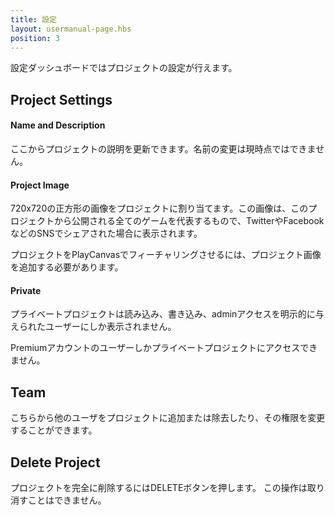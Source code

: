 ```yaml
---
title: 設定
layout: usermanual-page.hbs
position: 3
---
```


設定ダッシュボードではプロジェクトの設定が行えます。

## Project Settings

#### Name and Description

ここからプロジェクトの説明を更新できます。名前の変更は現時点ではできません。

#### Project Image

720x720の正方形の画像をプロジェクトに割り当てます。この画像は、このプロジェクトから公開される全てのゲームを代表するもので、TwitterやFacebookなどのSNSでシェアされた場合に表示されます。

プロジェクトをPlayCanvasでフィーチャリングさせるには、プロジェクト画像を追加する必要があります。

#### Private

プライベートプロジェクトは読み込み、書き込み、adminアクセスを明示的に与えられたユーザーにしか表示されません。

<div class="alert alert-info">
Premiumアカウントのユーザーしかプライベートプロジェクトにアクセスできません。
</div>

## Team

こちらから他のユーザをプロジェクトに追加または除去したり、その権限を変更することができます。

## Delete Project

プロジェクトを完全に削除するにはDELETEボタンを押します。 この操作は取り消すことはできません。


